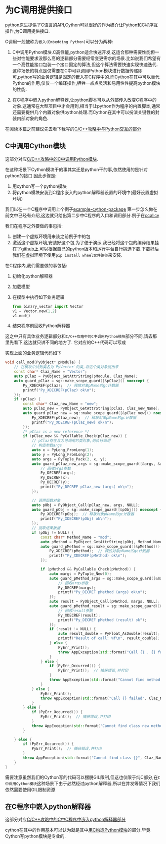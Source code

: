 # 为C调用提供接口

python原生提供了[C语言的API](https://docs.python.org/zh-cn/3/c-api/index.html),Cython可以很好的作为媒介让Python和C程序互操作,为C调用提供接口.

C调用一般被称为`嵌入(Embedding Python)`可以分为两种:

1. C中调用Python模块.C高性能,python适合快速开发,这适合那种需要性能但一些对性能要求没那么高的逻辑部分需要经常变更需求的场景.比如说我们希望有一个高性能接口包装一个接口固定的算法,但这个算法需要快速实现快速迭代.这种场景的特点是仅需要在C中可以调用Python模块进行数据传递即可,python写的业务逻辑是固定的嵌入在C程序中的.而Cython在其中可以替代Python的作用,仅仅一个编译操作,牺牲一点点灵活和易用性性提高python模块的性能.

2. 在C程序中嵌入python解释器,让python脚本可以从外部传入改变C程序中的对象.这通常在大型项目中才会用到,相当于让python作为程序的内置脚本,通常还需要提供几个内置对象供python处理.而Cython在其中可以扮演关键性的封装内部对象的角色.

在阅读本篇之前建议先去看下我写的[C/C++攻略中与Python交互的部分](https://blog.hszofficial.site/TutorialForCLang/#/%E4%B8%8EPython%E4%BA%A4%E4%BA%92/README)

## C中调用Cython模块

这部分对应[C/C++攻略中的C中调用Python模块](https://blog.hszofficial.site/TutorialForCLang/#/%E4%B8%8EPython%E4%BA%A4%E4%BA%92/C%E4%B8%AD%E8%B0%83%E7%94%A8Python%E6%A8%A1%E5%9D%97/C%E4%B8%AD%E8%B0%83%E7%94%A8Python%E6%A8%A1%E5%9D%97).

在这种场景下Cython模块干的事其实还是python干的事,依然使用的是针对python的接口.因此步骤是:

1. 用cython写一个python模块
2. 将python模块安装到C程序嵌入的python解释器设置的环境中(最好设置虚拟环境)

我们以在一个C程序中调用上个例子[example-cython-package](https://github.com/hsz1273327/example-cython-package)
第一步怎么做在前文中已经有介绍,这边就只给出第二步中C程序的入口和调用部分.例子在[ccallcy](https://github.com/hsz1273327/TutorialForCython/tree/master/%E6%8E%A5%E5%8F%A3%E5%A3%B0%E6%98%8E%E5%92%8C%E6%A8%A1%E5%9D%97%E5%8C%96%E7%BC%96%E7%A8%8B/%E4%B8%BAC%E8%B0%83%E7%94%A8%E6%8F%90%E4%BE%9B%E6%8E%A5%E5%8F%A3/ccallcy)

我们在程序之外要做的事包括:

1. 创建一个虚拟环境用来装之前例子中的包
2. 激活这个虚拟环境,安装好这个包,为了便于演示,我已经将这个包的编译结果挂在了[github上](https://github.com/hsz1273327/example-cython-package/releases/tag/v0.0.1).可以根据自己的python版本和运行平台自行挑选下载.下载好后我们在虚拟环境下使用`pip install wheel文件路径`来安装.

在C程序内,我们需要做的事包括:

1. 初始化python解释器
2. 加载模型
3. 在模型中执行如下业务逻辑

    ```python
    from binary_vector import Vector
    v1 = Vector.new(1,2)
    v1.mod()
    ```

4. 结束程序前回收Python解释器

这之中只有具体业务逻辑部分和`C/C++攻略中的C中调用Python模块`部分不同,请去那里先看下,这边就只讲不同的地方了.
它对应的C++代码可以写成

实现上面的业务逻辑代码如下

```C++
void call_mod(PyObject* pModule) {
    // 在模块中找到类名为`PyVector`的类,将这个类对象提出来
    const char* Claz_Name = "Vector";
    auto pClaz = PyObject_GetAttrString(pModule, Claz_Name);
    auto guard_pClaz = sg::make_scope_guard([&pClaz]() noexcept {
        Py_XDECREF(pClaz);  // 释放对象pName的gc计数器
        printf("Py_XDECREF(pClaz) ok\n");
    });
    if (pClaz) {
        const char* Claz_new_Name = "new";
        auto pClaz_new = PyObject_GetAttrString(pClaz, Claz_new_Name);
        auto guard_pClaz_new = sg::make_scope_guard([&pClaz_new]() noexcept {
            Py_XDECREF(pClaz_new);  // 释放对象pName的gc计数器
            printf("Py_XDECREF(pClaz_new) ok\n");
        });
        /* pClaz is a new reference */
        if (pClaz_new && PyCallable_Check(pClaz_new)) {
            // pClaz存在且为可调用的类对象,则执行调用
            // 构造参数args
            auto x = PyLong_FromLong(1);
            auto y = PyLong_FromLong(2);
            auto args = PyTuple_Pack(2, x, y);
            auto guard_pClaz_new_args = sg::make_scope_guard([&args, &x, &y]() noexcept {
                // 回收args参数
                Py_DECREF(args);
                Py_DECREF(x);
                Py_DECREF(y);
                printf("Py_DECREF pClaz_new (args) ok\n");
            });

            // 调用函数对象
            auto pObj = PyObject_Call(pClaz_new, args, NULL);
            auto guard_pObj = sg::make_scope_guard([&pObj]() noexcept {
                Py_XDECREF(pObj);  // 释放对象pName的gc计数器
                printf("Py_XDECREF(pObj) ok\n");
            });
            // 提取结果数据
            if (pObj != NULL) {
                const char* Method_Name = "mod";
                auto pMethod = PyObject_GetAttrString(pObj, Method_Name);
                auto guard_pMethod = sg::make_scope_guard([&pMethod]() noexcept {
                    Py_XDECREF(pMethod);  // 释放对象pName的gc计数器
                    printf("Py_XDECREF(pMethod) ok\n");
                });

                if (pMethod && PyCallable_Check(pMethod)) {
                    auto margs = PyTuple_New(0);
                    auto guard_pMethod_args = sg::make_scope_guard([&margs]() noexcept {
                        // 回收args参数
                        Py_DECREF(margs);
                        printf("Py_DECREF pMethod (args) ok\n");
                    });
                    auto result = PyObject_Call(pMethod, margs, NULL);
                    auto guard_pMethod_result = sg::make_scope_guard([&result]() noexcept {
                        // 回收result参数
                        Py_XDECREF(result);
                        printf("Py_DECREF pMethod (result) ok");
                    });
                    if (result != NULL) {
                        auto result_double = PyFloat_AsDouble(result);
                        printf("Result of call: %f\n", result_double);
                    } else {
                        PyErr_Print();
                        throw AppException(std::format("Call {} . {} failed", Claz_Name, Method_Name).c_str());
                    }
                } else {
                    if (PyErr_Occurred()) {
                        PyErr_Print();  // 捕获错误,并打印
                    }
                    throw AppException(std::format("Cannot find method {} . {}", Claz_Name, Method_Name).c_str());
                }
            } else {
                PyErr_Print();
                throw AppException(std::format("Call {} failed", Claz_Name).c_str());
            }
        } else {
            if (PyErr_Occurred()) {
                PyErr_Print();  // 捕获错误,并打印
            }
            throw AppException(std::format("Cannot find class new method {}", Claz_new_Name).c_str());
        }

    } else {
        if (PyErr_Occurred()) {
            PyErr_Print();  // 捕获错误,并打印
        }
        throw AppException(std::format("Cannot find class {}", Claz_Name).c_str());
    }
}
```

需要注意虽然我们的Cython写的代码可以摆脱GIL限制,但这也仅限于纯C部分,在`C中调用Cython模块`这种场景下由于必然经过python解释器,所以在并发等情况下我们依然需要使用GIL限制资源

## 在C程序中嵌入python解释器

这部分对应[C/C++攻略中的C中C程序中嵌入python解释器部分](https://blog.hszofficial.site/TutorialForCLang/#/%E4%B8%8EPython%E4%BA%A4%E4%BA%92/C%E7%A8%8B%E5%BA%8F%E4%B8%AD%E5%B5%8C%E5%85%A5python%E8%A7%A3%E9%87%8A%E5%99%A8/C%E7%A8%8B%E5%BA%8F%E4%B8%AD%E5%B5%8C%E5%85%A5python%E8%A7%A3%E9%87%8A%E5%99%A8)

cython在其中的作用基本可以认为就是其中[用C构造Python模块](https://blog.hszofficial.site/TutorialForCLang/#/%E4%B8%8EPython%E4%BA%A4%E4%BA%92/C%E7%A8%8B%E5%BA%8F%E4%B8%AD%E5%B5%8C%E5%85%A5python%E8%A7%A3%E9%87%8A%E5%99%A8/C%E7%A8%8B%E5%BA%8F%E4%B8%AD%E5%B5%8C%E5%85%A5python%E8%A7%A3%E9%87%8A%E5%99%A8?id=%e7%94%a8c%e6%9e%84%e9%80%a0python%e6%a8%a1%e5%9d%97)的部分.毕竟Cython写python模块是专业的.

